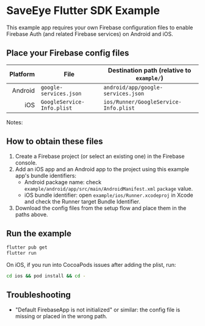 # SaveEye Flutter SDK Example

This example app requires your own Firebase configuration files to enable Firebase Auth (and related Firebase services) on Android and iOS.

## Place your Firebase config files

| Platform | File                       | Destination path (relative to `example/`) |
| -------: | -------------------------- | ----------------------------------------- |
|  Android | `google-services.json`     | `android/app/google-services.json`        |
|      iOS | `GoogleService-Info.plist` | `ios/Runner/GoogleService-Info.plist`     |

Notes:

## How to obtain these files

1. Create a Firebase project (or select an existing one) in the Firebase console.
2. Add an iOS app and an Android app to the project using this example app's bundle identifiers:
   - Android package name: check `example/android/app/src/main/AndroidManifest.xml` `package` value.
   - iOS bundle identifier: open `example/ios/Runner.xcodeproj` in Xcode and check the Runner target Bundle Identifier.
3. Download the config files from the setup flow and place them in the paths above.

## Run the example

```bash
flutter pub get
flutter run
```

On iOS, if you run into CocoaPods issues after adding the plist, run:

```bash
cd ios && pod install && cd -
```

## Troubleshooting

- "Default FirebaseApp is not initialized" or similar: the config file is missing or placed in the wrong path.
